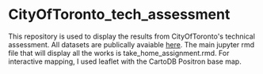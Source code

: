 # CityOfToronto_tech_assessment

This repository is used to display the results from CityOfToronto's technical assessment. All datasets are publically avaiable [here](https://open.toronto.ca/). The main jupyter rmd file that will display all the works is take_home_assignment.rmd. For interactive mapping, I used leaflet with the CartoDB Positron base map.
